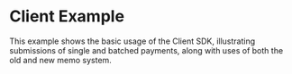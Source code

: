 # Client Example

This example shows the basic usage of the Client SDK, illustrating submissions of
single and batched payments, along with uses of both the old and new memo system.
